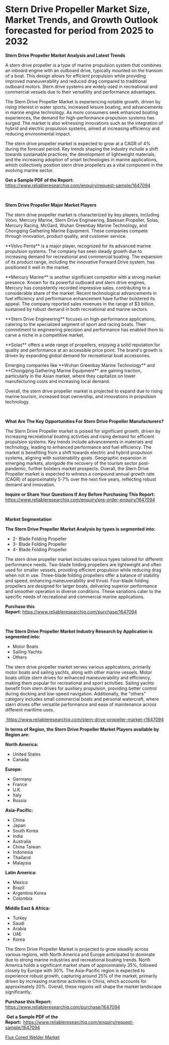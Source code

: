 <p><h1>Stern Drive Propeller Market Size, Market Trends, and Growth Outlook forecasted for period from 2025 to 2032</h1></p><p><strong>Stern Drive Propeller Market Analysis and Latest Trends</strong></p>
<p><p>A stern drive propeller is a type of marine propulsion system that combines an inboard engine with an outboard drive, typically mounted on the transom of a boat. This design allows for efficient propulsion while providing improved maneuverability and reduced drag compared to traditional outboard motors. Stern drive systems are widely used in recreational and commercial vessels due to their versatility and performance advantages.</p><p>The Stern Drive Propeller Market is experiencing notable growth, driven by rising interest in water sports, increased leisure boating, and advancements in marine engine technology. As more consumers seek enhanced boating experiences, the demand for high-performance propulsion systems has surged. The market is also witnessing innovations such as the integration of hybrid and electric propulsion systems, aimed at increasing efficiency and reducing environmental impact.</p><p>The stern drive propeller market is expected to grow at a CAGR of 4% during the forecast period. Key trends shaping the industry include a shift towards sustainable practices, the development of lightweight materials, and the increasing adoption of smart technologies in marine applications, which collectively position stern drive propellers as a vital component in the evolving marine sector.</p></p>
<p><strong>Get a Sample PDF of the Report:&nbsp;</strong> <a href="https://www.reliableresearchiq.com/enquiry/request-sample/1647094?utm_campaign=2482&utm_medium=2&utm_source=Github&utm_content=ia&utm_term=21022025&utm_id=stern-drive-propeller">https://www.reliableresearchiq.com/enquiry/request-sample/1647094</a></p>
<p>&nbsp;</p>
<p><strong>Stern Drive Propeller Major Market Players</strong></p>
<p><p>The stern drive propeller market is characterized by key players, including Volvo, Mercury Marine, Stern Drive Engineering, Baeksan Propeller, Solas, Mercury Racing, McGard, Wuhan Greenbay Marine Technology, and Chongqing Gathering Marine Equipment. These companies compete through innovation, product quality, and customer service.</p><p>**Volvo Penta** is a major player, recognized for its advanced marine propulsion systems. The company has seen steady growth due to increasing demand for recreational and commercial boating. The expansion of its product range, including the innovative Forward Drive system, has positioned it well in the market.</p><p>**Mercury Marine** is another significant competitor with a strong market presence. Known for its powerful outboard and stern drive engines, Mercury has consistently recorded impressive sales, contributing to a considerable share of the market. Recent technological advancements in fuel efficiency and performance enhancement have further bolstered its appeal. The company reported sales revenues in the range of $3 billion, sustained by robust demand in both recreational and marine sectors.</p><p>**Stern Drive Engineering** focuses on high-performance applications, catering to the specialized segment of sport and racing boats. Their commitment to engineering precision and performance has enabled them to carve a niche in a competitive market.</p><p>**Solas** offers a wide range of propellers, enjoying a solid reputation for quality and performance at an accessible price point. The brand's growth is driven by expanding global demand for recreational boat accessories.</p><p>Emerging companies like **Wuhan Greenbay Marine Technology** and **Chongqing Gathering Marine Equipment** are gaining traction, particularly in the Asian market, where they capitalize on lower manufacturing costs and increasing local demand.</p><p>Overall, the stern drive propeller market is projected to expand due to rising marine tourism, increased boat ownership, and innovations in propulsion technology.</p></p>
<p>&nbsp;</p>
<p><strong>What Are The Key Opportunities For Stern Drive Propeller Manufacturers?</strong></p>
<p><p>The Stern Drive Propeller market is poised for significant growth, driven by increasing recreational boating activities and rising demand for efficient propulsion systems. Key trends include advancements in materials and technology, leading to enhanced performance and fuel efficiency. The market is benefiting from a shift towards electric and hybrid propulsion systems, aligning with sustainability goals. Geographic expansion in emerging markets, alongside the recovery of the tourism sector post-pandemic, further bolsters market prospects. Overall, the Stern Drive Propeller market is expected to witness a compound annual growth rate (CAGR) of approximately 5-7% over the next five years, reflecting robust demand and innovation.</p></p>
<p><strong>Inquire or Share Your Questions If Any Before Purchasing This Report:</strong> <a href="https://www.reliableresearchiq.com/enquiry/pre-order-enquiry/1647094?utm_campaign=2482&utm_medium=2&utm_source=Github&utm_content=ia&utm_term=21022025&utm_id=stern-drive-propeller">https://www.reliableresearchiq.com/enquiry/pre-order-enquiry/1647094</a></p>
<p>&nbsp;</p>
<p><strong>Market Segmentation</strong></p>
<p><strong>The Stern Drive Propeller Market Analysis by types is segmented into:</strong></p>
<p><ul><li>2- Blade Folding Propeller</li><li>3- Blade Folding Propeller</li><li>4- Blade Folding Propeller</li></ul></p>
<p><p>The stern drive propeller market includes various types tailored for different performance needs. Two-blade folding propellers are lightweight and often used for smaller vessels, providing efficient propulsion while reducing drag when not in use. Three-blade folding propellers offer a balance of stability and speed, enhancing maneuverability and thrust. Four-blade folding propellers are designed for larger boats, delivering superior performance and smoother operation in diverse conditions. These variations cater to the specific needs of recreational and commercial marine applications.</p></p>
<p><strong>Purchase this Report:&nbsp;</strong><a href="https://www.reliableresearchiq.com/purchase/1647094?utm_campaign=2482&utm_medium=2&utm_source=Github&utm_content=ia&utm_term=21022025&utm_id=stern-drive-propeller">https://www.reliableresearchiq.com/purchase/1647094</a></p>
<p>&nbsp;</p>
<p><strong>The Stern Drive Propeller Market Industry Research by Application is segmented into:</strong></p>
<p><ul><li>Motor Boats</li><li>Sailing Yachts</li><li>Others</li></ul></p>
<p><p>The stern drive propeller market serves various applications, primarily motor boats and sailing yachts, along with other marine vessels. Motor boats utilize stern drives for enhanced maneuverability and efficiency, making them popular for recreational and sport activities. Sailing yachts benefit from stern drives for auxiliary propulsion, providing better control during docking and low-speed navigation. Additionally, the "others" category includes small commercial boats and personal watercraft, where stern drives offer versatile performance and ease of maintenance across different maritime uses.</p></p>
<p><a href="https://www.reliableresearchiq.com/stern-drive-propeller-market-r1647094?utm_campaign=2482&utm_medium=2&utm_source=Github&utm_content=ia&utm_term=21022025&utm_id=stern-drive-propeller">&nbsp;https://www.reliableresearchiq.com/stern-drive-propeller-market-r1647094</a></p>
<p><strong>In terms of Region, the Stern Drive Propeller Market Players available by Region are:</strong></p>
<p>
    <p> <strong> North America: </strong>
        <ul>
            <li>United States</li>
            <li>Canada</li>
        </ul>
        </p> 
    <p> <strong> Europe: </strong>
        <ul>
            <li>Germany</li>
            <li>France</li>
            <li>U.K.</li>
            <li>Italy</li>
            <li>Russia</li>
        </ul>
        </p> 
    <p> <strong> Asia-Pacific: </strong>
        <ul>
            <li>China</li>
            <li>Japan</li>
            <li>South Korea</li>
            <li>India</li>
            <li>Australia</li>
            <li>China Taiwan</li>
            <li>Indonesia</li>
            <li>Thailand</li>
            <li>Malaysia</li>
        </ul>
        </p> 
    <p> <strong> Latin America: </strong>
        <ul>
            <li>Mexico</li>
            <li>Brazil</li>
            <li>Argentina Korea</li>
            <li>Colombia</li>
        </ul>
        </p> 
    <p> <strong> Middle East & Africa: </strong>
        <ul>
            <li>Turkey</li>
            <li>Saudi</li>
            <li>Arabia</li>
            <li>UAE</li>
            <li>Korea</li>
        </ul>
    </p>
    </p>
<p><p>The Stern Drive Propeller Market is projected to grow steadily across various regions, with North America and Europe anticipated to dominate due to strong marine industries and recreational boating trends. North America holds a significant market share of approximately 35%, followed closely by Europe with 30%. The Asia-Pacific region is expected to experience robust growth, capturing around 25% of the market, primarily driven by increasing maritime activities in China, which accounts for approximately 20%. Overall, these regions will shape the market landscape significantly.</p></p>
<p><strong>Purchase this Report: </strong><a href="https://www.reliableresearchiq.com/purchase/1647094?utm_campaign=2482&utm_medium=2&utm_source=Github&utm_content=ia&utm_term=21022025&utm_id=stern-drive-propeller">https://www.reliableresearchiq.com/purchase/1647094</a></p>
<p>&nbsp;<strong>Get a Sample PDF of the Report:&nbsp;&nbsp;</strong><a href="https://www.reliableresearchiq.com/enquiry/request-sample/1647094?utm_campaign=2482&utm_medium=2&utm_source=Github&utm_content=ia&utm_term=21022025&utm_id=stern-drive-propeller">https://www.reliableresearchiq.com/enquiry/request-sample/1647094</a></p>
<p><strong></strong></p>
<p><p><a href="https://github.com/akaalahk/Market-Research-Report-List-1/blob/main/flux-cored-welder-market.md?utm_campaign=2482&utm_medium=2&utm_source=Github&utm_content=ia&utm_term=21022025&utm_id=stern-drive-propeller">Flux Cored Welder Market</a></p></p>